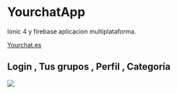 # YourchatApp

Ionic 4 y firebase aplicacion multiplataforma.

<a href="http://yourchat.es">Yourchat.es</a>


## Login  , Tus grupos ,  Perfil , Categoría


<img  src="https://github.com/davidbarrero38/yourchat/blob/master/src/assets/ui.png?raw=true">

